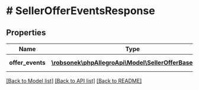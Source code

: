 # # SellerOfferEventsResponse

## Properties

Name | Type | Description | Notes
------------ | ------------- | ------------- | -------------
**offer_events** | [**\robsonek\phpAllegroApi\Model\SellerOfferBaseEvent[]**](SellerOfferBaseEvent.md) | The list of events. |

[[Back to Model list]](../../README.md#models) [[Back to API list]](../../README.md#endpoints) [[Back to README]](../../README.md)
